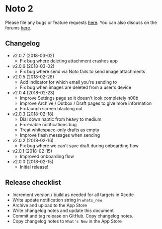 # Noto 2

Please file any bugs or feature requests [here](https://github.com/noto-app/org/issues). You can also discuss on the forums [here](https://groups.google.com/forum/#!forum/noto-app).

## Changelog
- v2.0.7 (2018-03-02)
  - Fix bug where deleting attachment crashes app
- v2.0.6 (2018-03-02)
  - Fix bug where send via Noto fails to send image attachments
- v2.0.5 (2018-02-28)
  - Add indicator for which email you're sending to
  - Fix bug when images are deleted from a user's device
- v2.0.4 (2018-02-23)
  - Improve Settings page so it doesn't look completely n00b
  - Improve Archive / Outbox / Draft pages to give more information
  - Fix launch screen blacking out
- v2.0.3 (2018-02-18)
  - Dial down haptic from heavy to medium
  - Fix enable notifications bug
  - Treat whitespace-only drafts as empty
  - Improve flash messages when sending
- v2.0.2 (2018-02-16)
  - Fix bug where we can't save draft during onboarding flow
- v2.0.1 (2018-02-15)
  - Improved onboarding flow
- v2.0.0 (2018-02-15)
  - Initial release!

## Release checklist
- Increment version / build as needed for all targets in Xcode
- Write update notification string in ```whats_new```
- Archive and upload to the App Store
- Write changelog notes and update this document
- Commit and tag release on GitHub. Copy changelog notes.
- Copy changelog notes to ```What's New``` in the App Store
